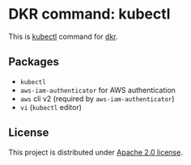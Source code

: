 # DKR command: kubectl

This is [kubectl](https://kubernetes.io/docs/reference/kubectl/overview/) command for 
[dkr](https://github.com/hekonsek/dkr).

## Packages

- `kubectl`
- `aws-iam-authenticator` for AWS authentication
- `aws` cli v2 (required by `aws-iam-authenticator`)  
- `vi` (`kubectl` editor)

## License

This project is distributed under [Apache 2.0 license](http://www.apache.org/licenses/LICENSE-2.0.html).